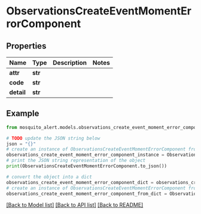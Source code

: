 # ObservationsCreateEventMomentErrorComponent


## Properties

Name | Type | Description | Notes
------------ | ------------- | ------------- | -------------
**attr** | **str** |  | 
**code** | **str** |  | 
**detail** | **str** |  | 

## Example

```python
from mosquito_alert.models.observations_create_event_moment_error_component import ObservationsCreateEventMomentErrorComponent

# TODO update the JSON string below
json = "{}"
# create an instance of ObservationsCreateEventMomentErrorComponent from a JSON string
observations_create_event_moment_error_component_instance = ObservationsCreateEventMomentErrorComponent.from_json(json)
# print the JSON string representation of the object
print(ObservationsCreateEventMomentErrorComponent.to_json())

# convert the object into a dict
observations_create_event_moment_error_component_dict = observations_create_event_moment_error_component_instance.to_dict()
# create an instance of ObservationsCreateEventMomentErrorComponent from a dict
observations_create_event_moment_error_component_from_dict = ObservationsCreateEventMomentErrorComponent.from_dict(observations_create_event_moment_error_component_dict)
```
[[Back to Model list]](../README.md#documentation-for-models) [[Back to API list]](../README.md#documentation-for-api-endpoints) [[Back to README]](../README.md)


